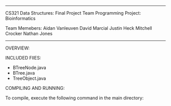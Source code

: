 ********************************************************************
CS321 Data Structures: Final Project
Team Programming Project: Bioinformatics

Team Memebers:
Aidan Vanleuven
David Marcial
Justin Heck
Mitchell Crocker
Nathan Jones


********************************************************************

OVERVIEW:


INCLUDED FIlES:

* BTreeNode.java
* BTree.java
* TreeObject.java


COMPILING AND RUNNING:

To compile, execute the following command in the main directory:



